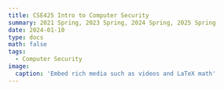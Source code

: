 ```yaml
---
title: CSE425 Intro to Computer Security
summary: 2021 Spring, 2023 Spring, 2024 Spring, 2025 Spring
date: 2024-01-10
type: docs
math: false
tags:
  - Computer Security
image:
  caption: 'Embed rich media such as videos and LaTeX math'
---
```

